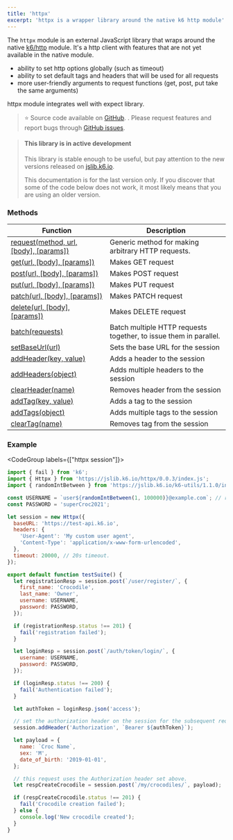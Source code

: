 ```yaml
---
title: 'httpx'
excerpt: 'httpx is a wrapper library around the native k6 http module'
---
```


The `httpx` module is an external JavaScript library that wraps around the native [k6/http](/javascript-api/k6-http) module.
It's a http client with features that are not yet available in the native module.

- ability to set http options globally (such as timeout)
- ability to set default tags and headers that will be used for all requests
- more user-friendly arguments to request functions (get, post, put take the same arguments)

httpx module integrates well with expect library.

> ⭐️ Source code available on [GitHub](https://github.com/k6io/k6-jslib-httpx). .
> Please request features and report bugs through [GitHub issues](https://github.com/k6io/k6-jslib-httpx/issues).

<Blockquote mod='info'>

#### This library is in active development

This library is stable enough to be useful, but pay attention to the new versions released on [jslib.k6.io](https://jslib.k6.io).

This documentation is for the last version only. If you discover that some of the code below does not work, it most likely means that you are using an older version.

</Blockquote>

### Methods

| Function                                                                                             | Description                                                       |
| ---------------------------------------------------------------------------------------------------- | ----------------------------------------------------------------- |
| [request(method, url, [body], [params])](/javascript-api/jslib/httpx/request-method-url-body-params) | Generic method for making arbitrary HTTP requests.                |
| [get(url, [body], [params])](/javascript-api/jslib/httpx/get-url-body-params)                        | Makes GET request                                                 |
| [post(url, [body], [params])](/javascript-api/jslib/httpx/post-url-body-params)                      | Makes POST request                                                |
| [put(url, [body], [params])](/javascript-api/jslib/httpx/put-url-body-params)                        | Makes PUT request                                                 |
| [patch(url, [body], [params])](/javascript-api/jslib/httpx/patch-url-body-params)                    | Makes PATCH request                                               |
| [delete(url, [body], [params])](/javascript-api/jslib/httpx/delete-url-body-params)                  | Makes DELETE request                                              |
| [batch(requests)](/javascript-api/jslib/httpx/batch-requests)                                        | Batch multiple HTTP requests together, to issue them in parallel. |
| [setBaseUrl(url)](/javascript-api/jslib/httpx/setbaseurl-url)                                        | Sets the base URL for the session                                 |
| [addHeader(key, value)](/javascript-api/jslib/httpx/addheader-key-value)                             | Adds a header to the session                                      |
| [addHeaders(object)](/javascript-api/jslib/httpx/addheaders-object)                                  | Adds multiple headers to the session                              |
| [clearHeader(name)](/javascript-api/jslib/httpx/clearheader-name)                                    | Removes header from the session                                   |
| [addTag(key, value)](/javascript-api/jslib/httpx/addtag-key-value)                                   | Adds a tag to the session                                         |
| [addTags(object)](/javascript-api/jslib/httpx/addtags-object)                                        | Adds multiple tags to the session                                 |
| [clearTag(name)](/javascript-api/jslib/httpx/cleartag-name)                                          | Removes tag from the session                                      |

### Example

<CodeGroup labels={["httpx session"]}>

```javascript
import { fail } from 'k6';
import { Httpx } from 'https://jslib.k6.io/httpx/0.0.3/index.js';
import { randomIntBetween } from 'https://jslib.k6.io/k6-utils/1.1.0/index.js';

const USERNAME = `user${randomIntBetween(1, 100000)}@example.com`; // random email address
const PASSWORD = 'superCroc2021';

let session = new Httpx({
  baseURL: 'https://test-api.k6.io',
  headers: {
    'User-Agent': 'My custom user agent',
    'Content-Type': 'application/x-www-form-urlencoded',
  },
  timeout: 20000, // 20s timeout.
});

export default function testSuite() {
  let registrationResp = session.post(`/user/register/`, {
    first_name: 'Crocodile',
    last_name: 'Owner',
    username: USERNAME,
    password: PASSWORD,
  });

  if (registrationResp.status !== 201) {
    fail('registration failed');
  }

  let loginResp = session.post(`/auth/token/login/`, {
    username: USERNAME,
    password: PASSWORD,
  });

  if (loginResp.status !== 200) {
    fail('Authentication failed');
  }

  let authToken = loginResp.json('access');

  // set the authorization header on the session for the subsequent requests.
  session.addHeader('Authorization', `Bearer ${authToken}`);

  let payload = {
    name: `Croc Name`,
    sex: 'M',
    date_of_birth: '2019-01-01',
  };

  // this request uses the Authorization header set above.
  let respCreateCrocodile = session.post(`/my/crocodiles/`, payload);

  if (respCreateCrocodile.status !== 201) {
    fail('Crocodile creation failed');
  } else {
    console.log('New crocodile created');
  }
}
```

</CodeGroup>

